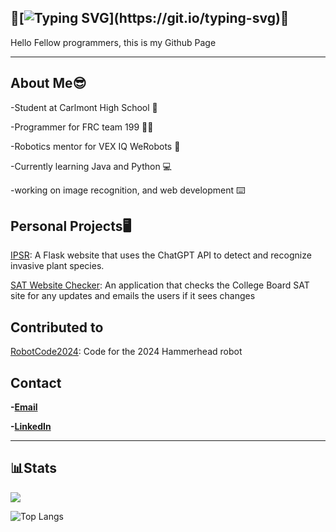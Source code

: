 👋[![Typing SVG](https://readme-typing-svg.demolab.com?font=Fira+Code&size=15&letterSpacing=small&pause=1000&color=000000&center=true&width=435&separator=%3C&lines=%F0%9F%91%8BSystem.out.print(Hello%2C+I'm+Matthew+Lum);%F0%9F%91%8B)](https://git.io/typing-svg)👋
-------------------------------------------
Hello Fellow programmers, this is my Github Page

-------------------------------------------
**About Me**😎
-------------------------------------------
-Student at Carlmont High School 🏫

-Programmer for FRC team 199 👨‍💻 

-Robotics mentor for VEX IQ WeRobots 🤖 

-Currently learning Java and Python 💻

-working on image recognition, and web development ⌨️

Personal Projects🖥️
-----------------------------------------
[IPSR](https://github.com/Rand0mAsianKid/Invasive-Plant-Species-Image-Recognition-Website): A Flask website that uses the ChatGPT API to detect and recognize invasive plant species.

[SAT Website Checker](https://github.com/Rand0mAsianKid/SAT-Website-Checker): An application that checks the College Board SAT site for any updates and emails the users if it sees changes

Contributed to
------------------------------
[RobotCode2024](https://github.com/DeepBlueRobotics/RobotCode2024): Code for the 2024 Hammerhead robot

Contact
-----------------------------
**-[Email](randmasiankid@gmail.com)**

**-[LinkedIn](https://www.linkedin.com/in/matthew-lum-75a45b305/)**

------------------------------

📊Stats
------------------------------
<picture>
  <source
    srcset="https://github-readme-stats.vercel.app/api?username=Rand0mAsianKid&show_icons=true&theme=dark"
    media="(prefers-color-scheme: dark)"
  />
  <source
    srcset="https://github-readme-stats.vercel.app/api?username=Rand0mAsianKid&show_icons=true"
    media="(prefers-color-scheme: dark), (prefers-color-scheme: dark)"
  />
  <img src="https://github-readme-stats.vercel.app/api?username=Rand0mAsianKid&show_icons=true" />
</picture>

![Top Langs](https://github-readme-stats.vercel.app/api/top-langs/?username=Rand0mAsianKid&size_weight=0.5&count_weight=0.5)


